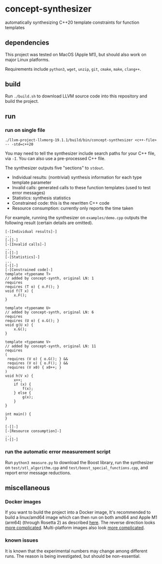 # concept-synthesizer

automatically synthesizing C++20 template constraints for function templates

## dependencies

This project was tested on MacOS (Apple M1), but should also work on major Linux platforms.

Requirements include `python3`, `wget`, `unzip`, `git`, `cmake`, `make`, `clang++`.

## build

Run `./build.sh` to download LLVM source code into this repository and build the project.

## run

### run on single file

```
./llvm-project-llvmorg-19.1.1/build/bin/concept-synthesizer <c++-file> -- -std=c++20
```

You may need to tell the synthesizer include search paths for your C++ file, via `-I`.
You can also use a pre-processed C++ file.

The synthesizer outputs five "sections" to `stdout`.
+ Individual results: (nontrivial) synthesis information for each type template parameter
+ Invalid calls: generated calls to these function templates (used to test error messages)
+ Statistics: synthesis statistics
+ Constrained code: this is the rewritten C++ code
+ Resource consumption: currently only reports the time taken

For example, running the synthesizer on `examples/demo.cpp`
outputs the following result (certain details are omitted).

```
[-[Individual results]-]
...
[-[]-]
[-[Invalid calls]-]
...
[-[]-]
[-[Statistics]-]
...
[-[]-]
[-[Constrained code]-]
template <typename T>
// added by concept-synth, original LN: 1
requires
requires (T o) { o.F(); }
void f(T x) {
    x.F();
}

template <typename U>
// added by concept-synth, original LN: 6
requires
requires (U o) { o.G(); }
void g(U x) {
    x.G();
}

template <typename V>
// added by concept-synth, original LN: 11
requires
(
 requires (V o) { o.G(); } &&
 requires (V o) { o.F(); } &&
 requires (V x0) { x0++; }
)
void h(V x) {
    x++;
    if (x) {
        f(x);
    } else {
        g(x);
    }
}

int main() {
}

[-[]-]
[-[Resource consumption]-]
...
[-[]-]
```

### run the automatic error measurement script

Run `python3 measure.py` to download the Boost library,
run the synthesizer on `test/stl_algorithm.cpp` and `test/boost_special_functions.cpp`,
and report error message reductions.

## miscellaneous

### Docker images

If you want to build the project into a Docker image,
It's recommended to build a linux/amd64 image which can then run on both
amd64 and Apple M1 (arm64) (through Rosetta 2) as described
[here](https://stackoverflow.com/questions/67458621/how-to-run-amd64-docker-image-on-arm64-host-platform).
The reverse direction looks
[more complicated](https://stackoverflow.com/questions/68675532/how-to-run-arm64-docker-images-on-amd64-host-platform).
Multi-platform images also look
[more complicated](https://docs.docker.com/build/building/multi-platform/).

### known issues

It is known that the experimental numbers may change among
different runs. The reason is being investigated, but should be non-essential.
